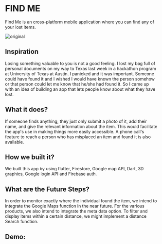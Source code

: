  <h1> FIND ME </h1> 
  
Find Me is an cross-platform mobile application where you can find any of your lost items.

![original](https://user-images.githubusercontent.com/35656849/198723651-6a28e072-09c6-4cfb-8865-a8f551ce9d8a.png)


<h2>Inspiration</h2>

Losing something valuable to you is not a good feeling. I lost my bag full of personal documents on my way to Texas last week in a hackathon program at University of Texas at Austin. I panicked and it was important. Someone could have found it and I wished I would have known the person somehow or that person could let me know that he/she had found it. So I came up with an idea of building an app that lets people know about what they have lost.

<h2>What it does? </h2>
If someone finds anything, they just only submit a photo of it, add their name, and give the relevant information about the item. This would facilitate the app's use in making things more easily accessible. A phone call's feature to reach a person who has misplaced an item and found it is also available.

<h2>How we built it?</h2>
We built this app by using flutter, Firestore, Google map API, Dart, 3D graphics, Google login API and Firebase auth.


<h2>What are the Future Steps?</h2>
In order to monitor exactly where the individual found the item, we intend to integrate the Google Maps function in the near future. For the various products, we also intend to integrate the meta data option. To filter and display items within a certain distance, we might implement a distance Search function.

<h2>Demo: </h2>
